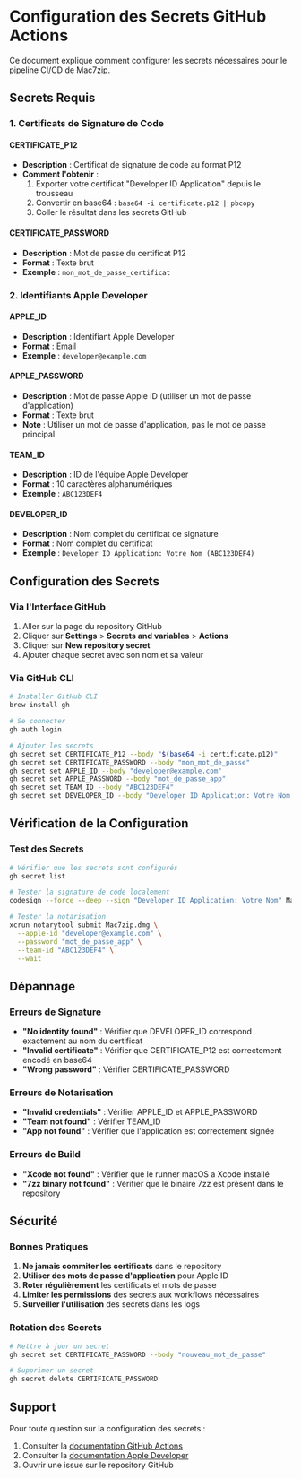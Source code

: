# Configuration des Secrets GitHub Actions

Ce document explique comment configurer les secrets nécessaires pour le pipeline CI/CD de Mac7zip.

## Secrets Requis

### 1. Certificats de Signature de Code

#### CERTIFICATE_P12
- **Description** : Certificat de signature de code au format P12
- **Comment l'obtenir** :
  1. Exporter votre certificat "Developer ID Application" depuis le trousseau
  2. Convertir en base64 : `base64 -i certificate.p12 | pbcopy`
  3. Coller le résultat dans les secrets GitHub

#### CERTIFICATE_PASSWORD
- **Description** : Mot de passe du certificat P12
- **Format** : Texte brut
- **Exemple** : `mon_mot_de_passe_certificat`

### 2. Identifiants Apple Developer

#### APPLE_ID
- **Description** : Identifiant Apple Developer
- **Format** : Email
- **Exemple** : `developer@example.com`

#### APPLE_PASSWORD
- **Description** : Mot de passe Apple ID (utiliser un mot de passe d'application)
- **Format** : Texte brut
- **Note** : Utiliser un mot de passe d'application, pas le mot de passe principal

#### TEAM_ID
- **Description** : ID de l'équipe Apple Developer
- **Format** : 10 caractères alphanumériques
- **Exemple** : `ABC123DEF4`

#### DEVELOPER_ID
- **Description** : Nom complet du certificat de signature
- **Format** : Nom complet du certificat
- **Exemple** : `Developer ID Application: Votre Nom (ABC123DEF4)`

## Configuration des Secrets

### Via l'Interface GitHub

1. Aller sur la page du repository GitHub
2. Cliquer sur **Settings** > **Secrets and variables** > **Actions**
3. Cliquer sur **New repository secret**
4. Ajouter chaque secret avec son nom et sa valeur

### Via GitHub CLI

```bash
# Installer GitHub CLI
brew install gh

# Se connecter
gh auth login

# Ajouter les secrets
gh secret set CERTIFICATE_P12 --body "$(base64 -i certificate.p12)"
gh secret set CERTIFICATE_PASSWORD --body "mon_mot_de_passe"
gh secret set APPLE_ID --body "developer@example.com"
gh secret set APPLE_PASSWORD --body "mot_de_passe_app"
gh secret set TEAM_ID --body "ABC123DEF4"
gh secret set DEVELOPER_ID --body "Developer ID Application: Votre Nom (ABC123DEF4)"
```

## Vérification de la Configuration

### Test des Secrets

```bash
# Vérifier que les secrets sont configurés
gh secret list

# Tester la signature de code localement
codesign --force --deep --sign "Developer ID Application: Votre Nom" Mac7zip.app

# Tester la notarisation
xcrun notarytool submit Mac7zip.dmg \
  --apple-id "developer@example.com" \
  --password "mot_de_passe_app" \
  --team-id "ABC123DEF4" \
  --wait
```

## Dépannage

### Erreurs de Signature

- **"No identity found"** : Vérifier que DEVELOPER_ID correspond exactement au nom du certificat
- **"Invalid certificate"** : Vérifier que CERTIFICATE_P12 est correctement encodé en base64
- **"Wrong password"** : Vérifier CERTIFICATE_PASSWORD

### Erreurs de Notarisation

- **"Invalid credentials"** : Vérifier APPLE_ID et APPLE_PASSWORD
- **"Team not found"** : Vérifier TEAM_ID
- **"App not found"** : Vérifier que l'application est correctement signée

### Erreurs de Build

- **"Xcode not found"** : Vérifier que le runner macOS a Xcode installé
- **"7zz binary not found"** : Vérifier que le binaire 7zz est présent dans le repository

## Sécurité

### Bonnes Pratiques

1. **Ne jamais commiter les certificats** dans le repository
2. **Utiliser des mots de passe d'application** pour Apple ID
3. **Roter régulièrement** les certificats et mots de passe
4. **Limiter les permissions** des secrets aux workflows nécessaires
5. **Surveiller l'utilisation** des secrets dans les logs

### Rotation des Secrets

```bash
# Mettre à jour un secret
gh secret set CERTIFICATE_PASSWORD --body "nouveau_mot_de_passe"

# Supprimer un secret
gh secret delete CERTIFICATE_PASSWORD
```

## Support

Pour toute question sur la configuration des secrets :

1. Consulter la [documentation GitHub Actions](https://docs.github.com/en/actions/security-guides/encrypted-secrets)
2. Consulter la [documentation Apple Developer](https://developer.apple.com/documentation/security/notarizing_macos_software_before_distribution)
3. Ouvrir une issue sur le repository GitHub
